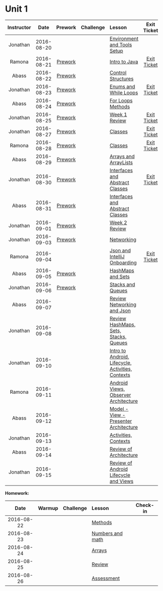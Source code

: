 # Unit 1

|Instructor |  Date      |Prework|Challenge| Lesson |Exit Ticket|
|:----------:|:----------:|:--------:|:--:|:--|:--:|
|Jonathan| 2016-08-20 ||| [Environment and Tools Setup](lessons/env-and-tools)||
|Ramona| 2016-08-21 |[Prework](pre-work/08-21-2016-prework.md)|| [Intro to Java](lessons/intro-to-java)|[Exit Ticket](https://docs.google.com/a/c4q.nyc/forms/d/1k5_otHg_g2IDzgzbdxEBKsd-U47z717lvOO2rB38DQQ/)|
|Abass| 2016-08-22 |[Prework](pre-work/08-22-2016-prework.md)|| [Control Structures](lessons/control-structures) ||
|Jonathan| 2016-08-23 |[Prework](pre-work/08-23-2016-prework.md)|| [Enums and While Loops](lessons/enums-while) |[Exit Ticket](https://docs.google.com/a/c4q.nyc/forms/d/1rWEIwPbYE_by4cZ9lR55XgBdCrTQ5WXTlTIumLangqg/)|
|Abass| 2016-08-24 |[Prework](pre-work/08-24-2016-prework.md)|| [For Loops](lessons/for-loops)<br>[Methods](lessons/methods)||
|Jonathan| 2016-08-25 |[Prework](pre-work/08-25-2016-prework.md)|| [Week 1 Review](lessons/week-1-review)|[Exit Ticket](https://docs.google.com/a/c4q.nyc/forms/d/1on3XlIN13ebCltZLhFo2PvjIubcjT3jGiScM6xB_84Y/)|
|Jonathan| 2016-08-27 |[Prework](pre-work/08-27-2016-prework.md)|| [Classes](lessons/classes-part1)|[Exit Ticket](https://docs.google.com/a/c4q.nyc/forms/d/11COt3riU8L1ZDUDuL2CRAmkgfjZgD4mUwtboHTeqOew/)|
|Ramona| 2016-08-28 |[Prework](pre-work/08-28-2016-prework.md)|| [Classes](lessons/classes-part2)|[Exit Ticket](https://docs.google.com/a/c4q.nyc/forms/d/1X6gOZC-MF-dvjr8XlDHCEJd3TAuxOUmjQvP8bYN4z6k/)|
|Abass| 2016-08-29 |[Prework](pre-work/08-29-2016-prework.md)|| [Arrays and ArrayLists](lessons/arrays-arraylists) ||
|Jonathan| 2016-08-30 |[Prework](pre-work/08-30-2016-prework.md)|| [Interfaces and Abstract Classes](lessons/interfaces-abstract-part1) |[Exit Ticket](https://docs.google.com/a/c4q.nyc/forms/d/10RM7gpoXMXl0-C-O8p3p6oE9LatKYOqHeet0pNk91yw/)|
|Abass| 2016-08-31 |[Prework](pre-work/08-31-2016-prework.md)|| [Interfaces and Abstract Classes](lessons/interfaces-abstract-part2)||
|Jonathan| 2016-09-01 |[Prework](pre-work/09-01-2016-prework.md)|| [Week 2 Review](lessons/week2-review)||
|Jonathan| 2016-09-03 |[Prework](pre-work/09-03-2016-prework.md)|| [Networking](lessons/networking)||
|Ramona| 2016-09-04 ||| [Json and IntelliJ Onboarding](lessons/json-and-intellij)|[Exit Ticket](https://docs.google.com/a/c4q.nyc/forms/d/1HWVUqs7dGH61BHoQQE_sNUcQJPUPzhBrrNJF4moeDo4/)|
|Abass| 2016-09-05 |[Prework](pre-work/09-05-2016-prework.md)|| [HashMaps and Sets](lessons/hashmaps-and-sets)||
|Jonathan| 2016-09-06 |[Prework](pre-work/09-05-2016-prework.md)|| [Stacks and Queues](lessons/stacks-and-queues)||
|Abass| 2016-09-07 ||| [Review Networking and Json](lessons/week3-review-part1)||
|Jonathan| 2016-09-08 ||| [Review HashMaps, Sets, Stacks, Queues](lessons/week3-review-part2)||
|Jonathan| 2016-09-10 ||| [Intro to Android. Lifecycle, Activities, Contexts](lessons/intro-to-android)||
|Ramona| 2016-09-11 ||| [Android Views, Observer Architecture](lessons/intro-to-android2)||
|Abass| 2016-09-12 ||| [Model - View - Presenter Architecture](lessons/mvp)||
|Jonathan| 2016-09-13 ||| [Activities, Contexts](lesson/activities-contexts)||
|Abass| 2016-09-14 ||| [Review of Architecture](lesson/architecture-review) ||
|Jonathan| 2016-09-15 ||| [Review of Android Lifecycle and Views](lesson/android-review)||


**Homework:**

|  Date      |Warmup|Challenge| Lesson |Check-in|
|:----------:|:--------:|:--:|:--|:--:|
| 2016-08-22 ||| [Methods](lessons/functions-intro) ||
| 2016-08-23 ||| [Numbers and math](lessons/numbers-and-math) ||
| 2016-08-24 ||| [Arrays](lessons/arrays) ||
| 2016-08-25 ||| [Review](lessons/basic-java-review) ||
| 2016-08-26 ||| [Assessment]() | &nbsp; |
